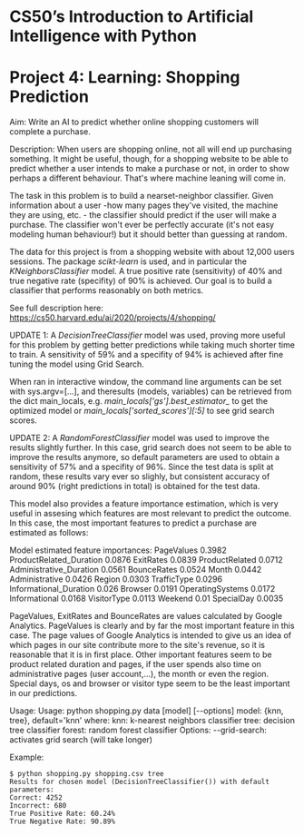 # CS50’s Introduction to Artificial Intelligence with Python
# Project 4: Learning: Shopping Prediction

Aim: Write an AI to predict whether online shopping customers will complete a purchase.

Description: When users are shopping online, not all will end up purchasing something. 
It might be useful, though, for a shopping website to be able to predict whether a user 
intends to make a purchase or not, in order to show perhaps a different behaviour. That's 
where machine leaning will come in.

The task in this problem is to build a nearset-neighbor classifier. Given information 
about a user -how many pages they've visited, the machine they are using, etc. - the 
classifier should predict if the user will make a purchase. The classifier won't ever 
be perfectly accurate (it's not easy modeling human behaviour!) but it should better 
than guessing at random.

The data for this project is from a shopping website with about 12,000 users sessions.
The package *scikt-learn* is used, and in particular the *KNeighborsClassifier* model. 
A true positive rate (sensitivity) of 40% and true negative rate (specifity) of 90% is 
achieved. Our goal is to build a classifier that performs reasonably on both metrics.

See full description here: https://cs50.harvard.edu/ai/2020/projects/4/shopping/

UPDATE 1: A *DecisionTreeClassifier* model was used, proving more useful for this 
problem by getting better predictions while taking much shorter time to train. A sensitivity of 59% and 
a specifity of 94% is achieved after fine tuning the model using Grid Search.

When ran in interactive window, the command line arguments can be set with sys.argv=[...], 
and theresults (models, variables) can be retrieved from the dict main_locals, e.g. 
*main_locals['gs'].best_estimator_* to get the optimized model or *main_locals['sorted_scores'][:5]* 
to see grid search scores.

UPDATE 2: A *RandomForestClassifier* model was used to improve the results slightly further.
In this case, grid search does not seem to be able to improve the results anymore, so
default parameters are used to obtain a sensitivity of 57% and a specifity of 96%. Since
the test data is split at random, these results vary ever so slighly, but consistent
accuracy of around 90% (right predictions in total) is obtained for the test data.

This model also provides a feature importance estimation, which is very useful in
assesing which features are most relevant to predict the outcome. In this case, the
most important features to predict a purchase are estimated as follows:

Model estimated feature importances:
PageValues              0.3982
ProductRelated_Duration 0.0876
ExitRates               0.0839
ProductRelated          0.0712
Administrative_Duration 0.0561
BounceRates             0.0524
Month                   0.0442
Administrative          0.0426
Region                  0.0303
TrafficType             0.0296
Informational_Duration  0.026
Browser                 0.0191
OperatingSystems        0.0172
Informational           0.0168
VisitorType             0.0113
Weekend                 0.01
SpecialDay              0.0035

PageValues, ExitRates and BounceRates are values calculated by Google Analytics. PageValues
is clearly and by far the most important feature in this case. The page values of Google 
Analytics is intended to give us an idea of which pages in our site contribute more to 
the site's revenue, so it is reasonable that it is in first place. Other important features 
seem to be product related duration and pages, if the user spends also time on administrative
pages (user account,...), the month or even the region. Special days, os and browser or visitor
type seem to be the least important in our predictions.


Usage: Usage: python shopping.py data [model] [--options]
              model: {knn, tree}, default='knn' where:
              knn: k-nearest neighbors classifier
              tree: decision tree classifier
              forest: random forest classifier
              Options:
              --grid-search: activates grid search (will take longer)

Example:
```
$ python shopping.py shopping.csv tree
Results for chosen model (DecisionTreeClassifier()) with default parameters:
Correct: 4252
Incorrect: 680
True Positive Rate: 60.24%
True Negative Rate: 90.89%
```
